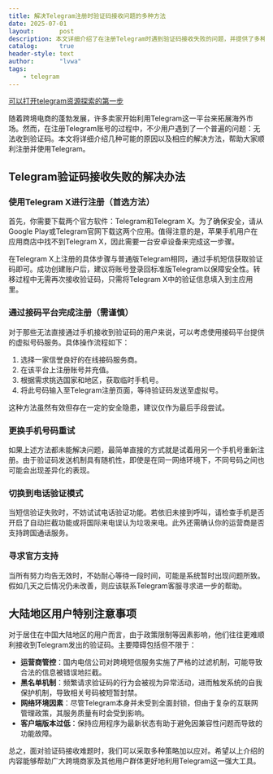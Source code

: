 ```yaml
---
title: 解决Telegram注册时验证码接收问题的多种方法
date: 2025-07-01
layout:       post
description: 本文详细介绍了在注册Telegram时遇到验证码接收失败的问题，并提供了多种解决方案，包括使用替代App、接码平台、更换手机号等，帮助用户顺利完成注册。
catalog:      true
header-style: text
author:       "lvwa"
tags:
    - telegram
---
```


[可以打开telegram资源探索的第一步](https://t.me/lvwapro)

随着跨境电商的蓬勃发展，许多卖家开始利用Telegram这一平台来拓展海外市场。然而，在注册Telegram账号的过程中，不少用户遇到了一个普遍的问题：无法收到验证码。本文将详细介绍几种可能的原因以及相应的解决方法，帮助大家顺利注册并使用Telegram。

## Telegram验证码接收失败的解决办法

### 使用Telegram X进行注册（首选方法）

首先，你需要下载两个官方软件：Telegram和Telegram X。为了确保安全，请从Google Play或Telegram官网下载这两个应用。值得注意的是，苹果手机用户在应用商店中找不到Telegram X，因此需要一台安卓设备来完成这一步骤。

在Telegram X上注册的具体步骤与普通版Telegram相同，通过手机短信获取验证码即可。成功创建账户后，建议将账号登录回标准版Telegram以保障安全性。转移过程中无需再次接收验证码，只需将Telegram X中的验证信息填入到主应用里。

### 通过接码平台完成注册（需谨慎）

对于那些无法直接通过手机接收到验证码的用户来说，可以考虑使用接码平台提供的虚拟号码服务。具体操作流程如下：

1. 选择一家信誉良好的在线接码服务商。
2. 在该平台上注册账号并充值。
3. 根据需求挑选国家和地区，获取临时手机号。
4. 将此号码输入至Telegram注册页面，等待验证码发送至虚拟号。

这种方法虽然有效但存在一定的安全隐患，建议仅作为最后手段尝试。

### 更换手机号码重试

如果上述方法都未能解决问题，最简单直接的方式就是试着用另一个手机号重新注册。由于验证码发送机制具有随机性，即使是在同一网络环境下，不同号码之间也可能会出现差异化的表现。

### 切换到电话验证模式

当短信验证失败时，不妨试试电话验证功能。若依旧未接到呼叫，请检查手机是否开启了自动拦截功能或将国际来电误认为垃圾来电。此外还需确认你的运营商是否支持跨国通话服务。

### 寻求官方支持

当所有努力均告无效时，不妨耐心等待一段时间，可能是系统暂时出现问题所致。假如几天之后情况仍未改善，则应该联系Telegram客服寻求进一步的帮助。

## 大陆地区用户特别注意事项

对于居住在中国大陆地区的用户而言，由于政策限制等因素影响，他们往往更难顺利接收到Telegram发出的验证码。主要障碍包括但不限于：

- **运营商管控**：国内电信公司对跨境短信服务实施了严格的过滤机制，可能导致合法的信息被错误地拦截。
- **黑名单机制**：频繁请求验证码的行为会被视为异常活动，进而触发系统的自我保护机制，导致相关号码被短暂封禁。
- **网络环境因素**：尽管Telegram本身并未受到全面封锁，但由于复杂的互联网管理政策，其服务质量有时会受到影响。
- **客户端版本过低**：保持应用程序为最新状态有助于避免因兼容性问题而导致的功能故障。

总之，面对验证码接收难题时，我们可以采取多种策略加以应对。希望以上介绍的内容能够帮助广大跨境商家及其他用户群体更好地利用Telegram这一强大工具。
